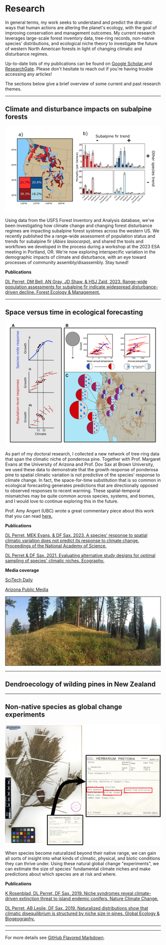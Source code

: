 # Research

In general terms, my work seeks to understand and predict the dramatic ways that human actions are altering the planet's ecology, with the goal of improving conservation and management outcomes. My current research leverages large-scale forest inventory data, tree-ring records, non-native species' distributions, and ecological niche theory to investigate the future of western North American forests in light of changing climatic and disturbance regimes.

Up-to-date lists of my publications can be found on [Google Scholar ](https://scholar.google.com/citations?user=E_yUYQkAAAAJ&hl=en) and [ResearchGate](https://www.researchgate.net/profile/Daniel-Perret). Please don't hesitate to reach out if you're having trouble accessing any articles!

The sections below give a brief overview of some current and past research themes.

---

## Climate and disturbance impacts on subalpine forests

<img src="../images/comm_mort_revision.png?raw=true"/>

Using data from the USFS Forest Inventory and Analysis database, we've been investigating how climate change and changing forest disturbance regimes are impacting subalpine forest systmes across the western US. We recently published the a range-wide assessment of population status and trends for subalpine fir (*Abies lasiocarpa*), and shared the tools and workflows we developed in the process during a workshop at the 2023 ESA meeting in Portland, OR. We're now exploring interspecific variation in the demographic impacts of climate and disturbance, with an eye toward processes of community assembly/disassembly. Stay tuned!

**Publications**

[DL Perret, DM Bell, AN Gray, JD Shaw, & HSJ Zald, 2023. Range-wide population assessments for subalpine fir indicate widespread disturbance-driven decline. Forest Ecology & Management.](https://www.sciencedirect.com/science/article/pii/S0378112723003626?via%3Dihub)

---

## Space versus time in ecological forecasting

<img src="../images/fig1_112223_imagefile.png?raw=true"/>

As part of my doctoral research, I collected a  new network of tree-ring data that span the climatic niche of ponderosa pine. Together with Prof. Margaret Evans at the University of Arizona and Prof. Dov Sax at Brown University, we used these data to demonstrate that the growth response of ponderosa pine to spatial climatic variation is not predictive of the species' response to climate change. In fact, the space-for-time substitution that is so common in ecological forecasting generates predictions that are directionally opposed to observed responses to recent warming. These spatial-temporal mismatches may be quite common across species, systems, and biomes, and I would love to continue exploring this in the future.

Prof. Amy Angert (UBC) wrote a great commentary piece about this work that you can read [here.](https://www.pnas.org/doi/10.1073/pnas.2320424121)

**Publications**

[DL Perret, MEK Evans, & DF Sax. 2023. A species' response to spatial climatic variation does not predict its response to climate change. Proceedings of the National Academy of Science.](https://www.pnas.org/doi/10.1073/pnas.2304404120)

[DL Perret & DF Sax. 2021. Evaluating alternative study designs for optimal sampling of species' climatic niches. Ecography.](https://nsojournals.onlinelibrary.wiley.com/doi/full/10.1111/ecog.06014)

**Media coverage**

[SciTech Daily](https://scitechdaily.com/dangerously-misleading-scientists-using-flawed-strategy-in-predicting-species-responses-to-climate-change)

[Arizona Public Media](https://news.azpm.org/p/azpmnews/2024/1/2/218603-ua-scientists-uncover-methodology-problem-in-climate-research)

<img src="../images/field_pic5.jpg?raw=true"/>

---

## Dendroecology of wilding pines in New Zealand

---

## Non-native species as global change experiments

<img src="../images/herbarium_image.png?raw=true"/>

When species become naturalized beyond their native range, we can gain all sorts of insight into what kinds of climatic, physical, and biotic conditions they can thrive under. Using these natural global change "experiments", we can estimate the size of species' fundamental climate niches and make predictions about which species are at risk and where.

**Publications**

[K Rosenblad, DL Perret, DF Sax. 2019. Niche syndromes reveal climate-driven extinction threat to island endemic conifers. Nature Climate Change.](https://www.nature.com/articles/s41558-019-0530-9)

[DL Perret, AB Leslie, DF Sax. 2019. Naturalized distributions show that climatic disequilibrium is structured by niche size in pines. Global Ecology & Biogeography.](https://onlinelibrary.wiley.com/doi/10.1111/geb.12862)

---

---

For more details see [GitHub Flavored Markdown](https://guides.github.com/features/mastering-markdown/).
